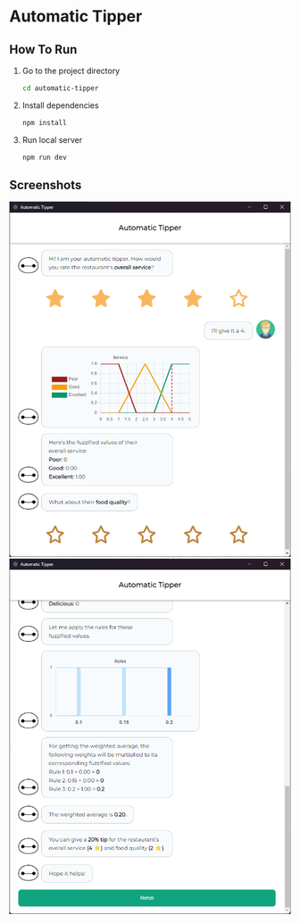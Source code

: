 # Automatic Tipper

## How To Run

1. Go to the project directory

    ```bash
    cd automatic-tipper
    ```

2. Install dependencies

    ```bash
    npm install
    ```

3. Run local server

    ```bash
    npm run dev
    ```

## Screenshots

![Screenshot](./img/sample.png)
![Screenshot #2](./img/sample-2.png)